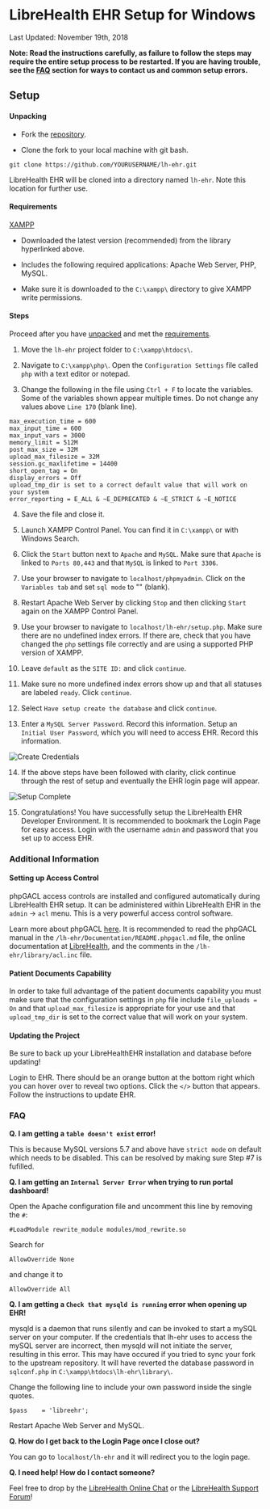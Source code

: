 # LibreHealth EHR Setup for Windows

Last Updated: November 19th, 2018

**Note: Read the instructions carefully, as failure to follow the steps may require the entire setup process to be restarted. If you are having trouble, see the [FAQ](#faq) section for ways to contact us and common setup errors.**

## Setup

#### Unpacking

- Fork the [repository](https://github.com/LibreHealthIO/lh-ehr).

- Clone the fork to your local machine with git bash.

```
git clone https://github.com/YOURUSERNAME/lh-ehr.git
```

LibreHealth EHR will be cloned into a directory named `lh-ehr`. Note this location for further use.

#### Requirements

[XAMPP](https://sourceforge.net/projects/xampp/files/)

- Downloaded the latest version (recommended) from the library hyperlinked above.

- Includes the following required applications: Apache Web Server, PHP, MySQL.

- Make sure it is downloaded to the `C:\xampp\` directory to give XAMPP write permissions.

#### Steps

Proceed after you have [unpacked](#unpacking) and met the [requirements](#requirements).

1. Move the `lh-ehr` project folder to `C:\xampp\htdocs\`.

2. Navigate to `C:\xampp\php\`. Open the `Configuration Settings` file called `php` with a text editor or notepad.

3. Change the following in the file using `Ctrl + F` to locate the variables. Some of the variables shown appear multiple times. Do not change any values above `Line 170` (blank line).

```
max_execution_time = 600
max_input_time = 600
max_input_vars = 3000
memory_limit = 512M
post_max_size = 32M
upload_max_filesize = 32M
session.gc_maxlifetime = 14400
short_open_tag = On
display_errors = Off
upload_tmp_dir is set to a correct default value that will work on your system
error_reporting = E_ALL & ~E_DEPRECATED & ~E_STRICT & ~E_NOTICE
```

4. Save the file and close it.

5. Launch XAMPP Control Panel. You can find it in `C:\xampp\` or with Windows Search.

6. Click the `Start` button next to `Apache` and `MySQL`. Make sure that `Apache` is linked to `Ports 80,443` and that `MySQL` is linked to `Port 3306`.

7. Use your browser to navigate to `localhost/phpmyadmin`. Click on the `Variables tab` and set `sql mode` to "" (blank).

8. Restart Apache Web Server by clicking `Stop` and then clicking `Start` again on the XAMPP Control Panel.

9. Use your browser to navigate to `localhost/lh-ehr/setup.php`. Make sure there are no undefined index errors. If there are, check that you have changed the `php` settings file correctly and are using a supported PHP version of XAMPP.

10. Leave `default` as the `SITE ID:` and click `continue`.

11. Make sure no more undefined index errors show up and that all statuses are labeled `ready`. Click `continue`.

12. Select `Have setup create the database` and click `continue`.

13. Enter a `MySQL Server Password`. Record this information. Setup an `Initial User Password`, which you will need to access EHR. Record this information.

![Create Credentials](./Documentation/1_Installing/images/windows_installation/Step_4.png)

14. If the above steps have been followed with clarity, click continue through the rest of setup and eventually the EHR login page will appear.

![Setup Complete](./Documentation/1_Installing/images/windows_installation/Step_10.png)

15. Congratulations! You have successfully setup the LibreHealth EHR Developer Environment. It is recommended to bookmark the Login Page for easy access. Login with the username `admin` and password that you set up to access EHR.

### Additional Information

#### Setting up Access Control

phpGACL access controls are installed and configured automatically during LibreHealth EHR setup. It can be administered within LibreHealth EHR in the `admin` -> `acl` menu. This is a very powerful access control software.

Learn more about phpGACL [here](http://phpgacl.sourceforge.net/). It is recommended to read the phpGACL manual in the `/lh-ehr/Documentation/README.phpgacl.md` file, the online documentation at [LibreHealth](http://librehealth.io/), and the comments in the `/lh-ehr/library/acl.inc` file.

#### Patient Documents Capability

In order to take full advantage of the patient documents capability you must make sure that the configuration settings in `php` file include `file_uploads = On` and that `upload_max_filesize` is appropriate for your use and that `upload_tmp_dir` is set to the correct value that will work on your system.

#### Updating the Project

Be sure to back up your LibreHealthEHR installation and database before updating!

Login to EHR. There should be an orange button at the bottom right which you can hover over to reveal two options. Click the `</>` button that appears. Follow the instructions to update EHR.

### FAQ

**Q. I am getting a `table doesn't exist` error!**

This is because MySQL versions 5.7 and above have `strict mode` on default which needs to be disabled. This can be resolved by making sure Step #7 is fufilled.

**Q. I am getting an `Internal Server Error` when trying to run portal dashboard!**

Open the Apache configuration file and uncomment this line by removing the `#`:

```
#LoadModule rewrite_module modules/mod_rewrite.so
```

Search for

```
AllowOverride None
```

and change it to

```
AllowOverride All
```

**Q. I am getting a `Check that mysqld is running` error when opening up EHR!**

mysqld is a daemon that runs silently and can be invoked to start a mySQL server on your computer. If the credentials that lh-ehr uses to access the mySQL server are incorrect, then mysqld will not initiate the server, resulting in this error. This may have occured if you tried to sync your fork to the upstream repository. It will have reverted the database password in `sqlconf.php` in `C:\xampp\htdocs\lh-ehr\library\`. 

Change the following line to include your own password inside the single quotes.

```
$pass    = 'libreehr';
```

Restart Apache Web Server and MySQL.

**Q. How do I get back to the Login Page once I close out?**

You can go to `localhost/lh-ehr` and it will redirect you to the login page. 

**Q. I need help! How do I contact someone?**

Feel free to drop by the [LibreHealth Online Chat](https://chat.librehealth.io) or the [LibreHealth Support Forum](https://forums.librehealth.io/c/7-support)!